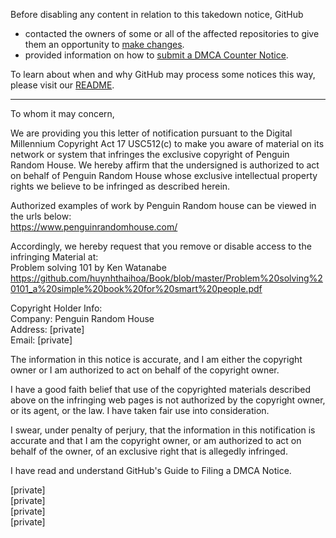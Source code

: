 Before disabling any content in relation to this takedown notice, GitHub
- contacted the owners of some or all of the affected repositories to give them an opportunity to [make changes](https://docs.github.com/en/github/site-policy/dmca-takedown-policy#a-how-does-this-actually-work).
- provided information on how to [submit a DMCA Counter Notice](https://docs.github.com/en/articles/guide-to-submitting-a-dmca-counter-notice).

To learn about when and why GitHub may process some notices this way, please visit our [README](https://github.com/github/dmca/blob/master/README.md#anatomy-of-a-takedown-notice).

---

To whom it may concern,
    
We are providing you this letter of notification pursuant to the Digital Millennium Copyright Act 17 USC512(c) to make you aware of material on its network or system that infringes the exclusive copyright of Penguin Random House.  We hereby affirm that the undersigned is authorized to act on behalf of Penguin Random House whose exclusive intellectual property rights we believe to be infringed as described herein.         

Authorized examples of work by Penguin Random house can be viewed in the urls below:  
https://www.penguinrandomhouse.com/

Accordingly, we hereby request that you remove or disable access to the infringing Material at:  
Problem solving 101 by Ken Watanabe   
https://github.com/huynhthaihoa/Book/blob/master/Problem%20solving%20101_a%20simple%20book%20for%20smart%20people.pdf

Copyright Holder Info:  
Company: Penguin Random House    
Address: [private]  
Email: [private]  

The information in this notice is accurate, and I am either the copyright owner or I am authorized to act on behalf of the copyright owner.

I have a good faith belief that use of the copyrighted materials described above on the infringing web pages is not authorized by the copyright owner, or its agent, or the law. I have taken fair use into consideration.

I swear, under penalty of perjury, that the information in this notification is accurate and that I am the copyright owner, or am authorized to act on behalf of the owner, of an exclusive right that is allegedly infringed.

I have read and understand GitHub's Guide to Filing a DMCA Notice.

[private]  
[private]  
[private]  
[private]  
